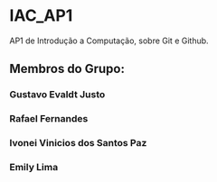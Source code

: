 # IAC_AP1
AP1 de Introdução a Computação, sobre Git e Github.

## Membros do Grupo:
### Gustavo Evaldt Justo
### Rafael Fernandes
### Ivonei Vinicios dos Santos Paz
### Emily Lima